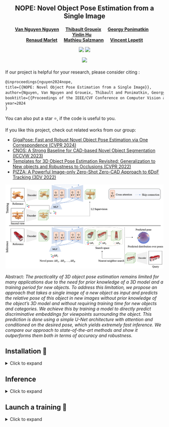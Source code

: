 <div align="center">
<h2>
NOPE: Novel Object Pose Estimation from a Single Image
<p></p>
</h2>

<h4>
<a href="https://nv-nguyen.github.io/" target="_blank"><nobr>Van Nguyen Nguyen</nobr></a> &emsp;
<a href="http://imagine.enpc.fr/~groueixt/" target="_blank"><nobr>Thibault Groueix</nobr></a> &emsp;
<a href="https://github.com/ponimatkin/" target="_blank"><nobr>Georgy Ponimatkin</nobr></a> &emsp;
<a href="https://yinlinhu.github.io/" target="_blank"><nobr>Yinlin Hu</nobr></a> &emsp; <br>
<a href="https://imagine.enpc.fr/~marletr/" target="_blank"><nobr>Renaud Marlet</nobr></a> &emsp;
<a href="https://people.epfl.ch/mathieu.salzmann" target="_blank"><nobr>Mathieu Salzmann</nobr></a> &emsp;
<a href="https://vincentlepetit.github.io/" target="_blank"><nobr>Vincent Lepetit</nobr></a>

<p></p>

<a href="https://nv-nguyen.github.io/nope/"><img 
src="https://img.shields.io/badge/-Webpage-blue.svg?colorA=333&logo=html5" height=22em></a>
<a href="https://arxiv.org/abs/2303.13612"><img 
src="https://img.shields.io/badge/-Paper-blue.svg?colorA=333&logo=arxiv" height=22em></a>
<p></p>

<p align="center">
  <img src=./media/result.gif width="60%"/>
</p>

</h3>
</div>

If our project is helpful for your research, please consider citing : 
```latex
@inproceedings{nguyen2024nope,
title={{NOPE: Novel Object Pose Estimation from a Single Image}},
author={Nguyen, Van Nguyen and Groueix, Thibault and Ponimatkin, Georgy and Hu, Yinlin and Marlet, Renaud and Salzmann, Mathieu and Lepetit, Vincent},
booktitle={{Proceedings of the IEEE/CVF Conference on Computer Vision and Pattern Recognition}}
year=2024
}
```
You can also put a star :star:, if the code is useful to you.

If you like this project, check out related works from our group:
- [GigaPose: Fast and Robust Novel Object Pose Estimation via One Correspondence (CVPR 2024)](https://github.com/nv-nguyen/gigaPose) 
- [CNOS: A Strong Baseline for CAD-based Novel Object Segmentation (ICCVW 2023)](https://github.com/nv-nguyen/cnos) 
- [Templates for 3D Object Pose Estimation Revisited: Generalization to New objects and Robustness to Occlusions (CVPR 2022)](https://github.com/nv-nguyen/template-pose) 
- [PIZZA: A Powerful Image-only Zero-Shot Zero-CAD Approach to 6DoF Tracking (3DV 2022)](https://github.com/nv-nguyen/pizza)


![Teaser image](./media/framework.png)

Abstract: *The practicality of 3D object pose estimation remains limited for many applications due to the need for prior knowledge of a 3D model and a training period for new objects. To address this limitation, we propose an approach that takes a single image of a new object as input and predicts the relative pose of this object in new images without prior knowledge of the object’s 3D model and without requiring training time for new objects and categories. We achieve this by training a model to directly predict discriminative embeddings for viewpoints surrounding the object. This prediction is done using a simple U-Net architecture with attention and conditioned on the desired pose, which yields extremely fast inference. We compare our approach to state-of-the-art methods and show it outperforms them both in terms of accuracy and robustness.*


## Installation :construction_worker:

<details><summary>Click to expand</summary>

### 1. Create conda environment
```
conda env create -f environment.yml
conda activate nope
```
### 2. Datasets
By default, all the datasets and experiments are saved at $ROOT_DIR as defined in [this user's config](https://github.com/nv-nguyen/nope/blob/main/configs/user/default.yaml). 


We provide both pre-rendered datasets and scripts to render the datasets from scratch:

#### Option 1: Download pre-rendered datasets from [our HuggingFace hub](https://huggingface.co/datasets/nv-nguyen/nope):
```
# Download all the datasets:
python -m src.scripts.download_preprocessed_shapenet

# Download only a subset of samples (unseen instances of training categories):
python -m src.scripts.download_preprocessed_shapenet only_sample=True
```

#### Option 2: Render the datasets from scratch:
```
# Download ShapeNet models:
python -m src.scripts.download_shapenet

# Generate poses:
python -m src.scripts.generate_poses_shapenet

# Render images and templates:
python -m src.scripts.render_images.shapenet
python -m src.scripts.render_template_seen_shapenet
python -m src.scripts.render_template_unseen_shapenet
```
Here is the structure of $ROOT_DIR after downloading:
```
├── $ROOT_DIR
    ├── datasets/ 
      ├── shapenet/ 
        ├── test/ 
        ├── templates/
        ├── models/ # only for option 2
    ├── pretrained/ 
```
</details>

##  Inference

<details><summary>Click to expand</summary>

```
python test_shapeNet.py name_exp=test_shapeNet
```

</details>

##  Launch a training :rocket:

<details><summary>Click to expand</summary>

```
python train.py name_exp=train
```

</details>

